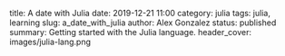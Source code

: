 title: A date with Julia
date: 2019-12-21 11:00
category: julia
tags: julia, learning
slug: a_date_with_julia
author: Alex Gonzalez
status: published
summary: Getting started with the Julia language.
header_cover: images/julia-lang.png
